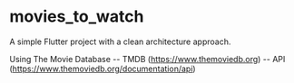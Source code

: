 # movies_to_watch

A simple Flutter project with a clean architecture approach.

Using The Movie Database -- TMDB (https://www.themoviedb.org) -- API (https://www.themoviedb.org/documentation/api)
